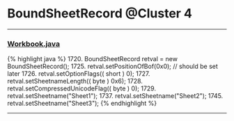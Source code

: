 # BoundSheetRecord @Cluster 4

***

### [Workbook.java](https://searchcode.com/codesearch/view/15642358/)
{% highlight java %}
1720. BoundSheetRecord retval = new BoundSheetRecord();
1725.         retval.setPositionOfBof(0x0);   // should be set later
1726.         retval.setOptionFlags(( short ) 0);
1727.         retval.setSheetnameLength(( byte ) 0x6);
1728.         retval.setCompressedUnicodeFlag(( byte ) 0);
1729.         retval.setSheetname("Sheet1");
1737.         retval.setSheetname("Sheet2");
1745.         retval.setSheetname("Sheet3");
{% endhighlight %}

***

